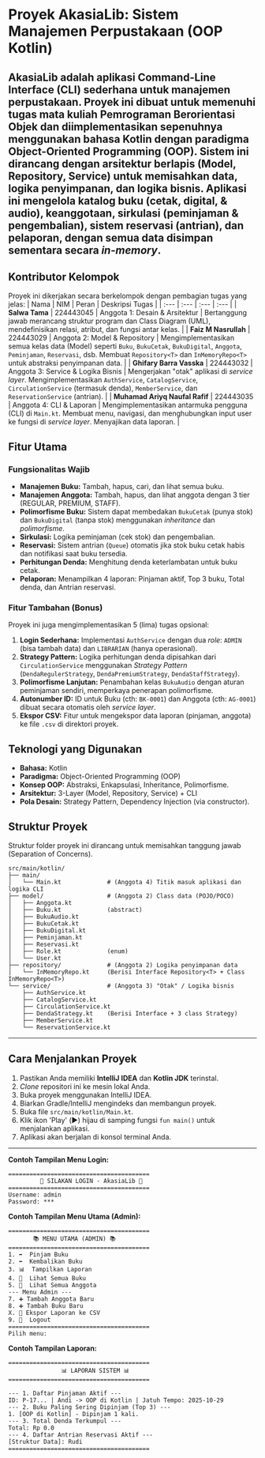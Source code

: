 # Proyek AkasiaLib: Sistem Manajemen Perpustakaan (OOP Kotlin)
**AkasiaLib** adalah aplikasi Command-Line Interface (CLI) sederhana untuk manajemen perpustakaan. Proyek ini dibuat untuk memenuhi tugas mata kuliah Pemrograman Berorientasi Objek dan diimplementasikan sepenuhnya menggunakan bahasa **Kotlin** dengan paradigma **Object-Oriented Programming (OOP)**.
Sistem ini dirancang dengan arsitektur berlapis (Model, Repository, Service) untuk memisahkan data, logika penyimpanan, dan logika bisnis. Aplikasi ini mengelola katalog buku (cetak, digital, & audio), keanggotaan, sirkulasi (peminjaman & pengembalian), sistem reservasi (antrian), dan pelaporan, dengan semua data disimpan sementara secara *in-memory*.
-----
## Kontributor Kelompok

Proyek ini dikerjakan secara berkelompok dengan pembagian tugas yang jelas:
| Nama | NIM | Peran | Deskripsi Tugas |
| :--- | :--- | :--- | :--- |
| **Salwa Tama** | 224443045 | Anggota 1: Desain & Arsitektur | Bertanggung jawab merancang struktur program dan Class Diagram (UML), mendefinisikan relasi, atribut, dan fungsi antar kelas. |
| **Faiz M Nasrullah** | 224443029 | Anggota 2: Model & Repository | Mengimplementasikan semua kelas data (Model) seperti `Buku`, `BukuCetak`, `BukuDigital`, `Anggota`, `Peminjaman`, `Reservasi`, dsb. Membuat `Repository<T>` dan `InMemoryRepo<T>` untuk abstraksi penyimpanan data. |
| **Ghifary Barra Vasska** | 224443032 | Anggota 3: Service & Logika Bisnis | Mengerjakan "otak" aplikasi di *service layer*. Mengimplementasikan `AuthService`, `CatalogService`, `CirculationService` (termasuk denda), `MemberService`, dan `ReservationService` (antrian). |
| **Muhamad Ariyq Naufal Rafif** | 224443035 | Anggota 4: CLI & Laporan | Mengimplementasikan antarmuka pengguna (CLI) di `Main.kt`. Membuat menu, navigasi, dan menghubungkan input user ke fungsi di *service layer*. Menyajikan data laporan. |

## Fitur Utama
### Fungsionalitas Wajib
  * **Manajemen Buku:** Tambah, hapus, cari, dan lihat semua buku.
  * **Manajemen Anggota:** Tambah, hapus, dan lihat anggota dengan 3 tier (REGULAR, PREMIUM, STAFF).
  * **Polimorfisme Buku:** Sistem dapat membedakan `BukuCetak` (punya stok) dan `BukuDigital` (tanpa stok) menggunakan *inheritance* dan *polimorfisme*.
  * **Sirkulasi:** Logika peminjaman (cek stok) dan pengembalian.
  * **Reservasi:** Sistem antrian (`Queue`) otomatis jika stok buku cetak habis dan notifikasi saat buku tersedia.
  * **Perhitungan Denda:** Menghitung denda keterlambatan untuk buku cetak.
  * **Pelaporan:** Menampilkan 4 laporan: Pinjaman aktif, Top 3 buku, Total denda, dan Antrian reservasi.

### Fitur Tambahan (Bonus)
Proyek ini juga mengimplementasikan 5 (lima) tugas opsional:
1.  **Login Sederhana:** Implementasi `AuthService` dengan dua *role*: `ADMIN` (bisa tambah data) dan `LIBRARIAN` (hanya operasional).
2.  **Strategy Pattern:** Logika perhitungan denda dipisahkan dari `CirculationService` menggunakan *Strategy Pattern* (`DendaRegulerStrategy`, `DendaPremiumStrategy`, `DendaStaffStrategy`).
3.  **Polimorfisme Lanjutan:** Penambahan kelas `BukuAudio` dengan aturan peminjaman sendiri, memperkaya penerapan polimorfisme.
4.  **Autonumber ID:** ID untuk Buku (cth: `BK-0001`) dan Anggota (cth: `AG-0001`) dibuat secara otomatis oleh *service layer*.
5.  **Ekspor CSV:** Fitur untuk mengekspor data laporan (pinjaman, anggota) ke file `.csv` di direktori proyek.

## Teknologi yang Digunakan
  * **Bahasa:** Kotlin
  * **Paradigma:** Object-Oriented Programming (OOP)
  * **Konsep OOP:** Abstraksi, Enkapsulasi, Inheritance, Polimorfisme.
  * **Arsitektur:** 3-Layer (Model, Repository, Service) + CLI
  * **Pola Desain:** Strategy Pattern, Dependency Injection (via constructor).

## Struktur Proyek
Struktur folder proyek ini dirancang untuk memisahkan tanggung jawab (Separation of Concerns).
```
src/main/kotlin/
├── main/
│   └── Main.kt             # (Anggota 4) Titik masuk aplikasi dan logika CLI
├── model/                  # (Anggota 2) Class data (POJO/POCO)
│   ├── Anggota.kt
│   ├── Buku.kt             (abstract)
│   ├── BukuAudio.kt
│   ├── BukuCetak.kt
│   ├── BukuDigital.kt
│   ├── Peminjaman.kt
│   ├── Reservasi.kt
│   ├── Role.kt             (enum)
│   └── User.kt
├── repository/             # (Anggota 2) Logika penyimpanan data
│   └── InMemoryRepo.kt     (Berisi Interface Repository<T> + Class InMemoryRepo<T>)
└── service/                # (Anggota 3) "Otak" / Logika bisnis
    ├── AuthService.kt
    ├── CatalogService.kt
    ├── CirculationService.kt
    ├── DendaStrategy.kt    (Berisi Interface + 3 class Strategy)
    ├── MemberService.kt
    └── ReservationService.kt
```
-----
##  Cara Menjalankan Proyek

1.  Pastikan Anda memiliki **IntelliJ IDEA** dan **Kotlin JDK** terinstal.
2.  *Clone* repositori ini ke mesin lokal Anda.
3.  Buka proyek menggunakan IntelliJ IDEA.
4.  Biarkan Gradle/IntelliJ mengindeks dan membangun proyek.
5.  Buka file `src/main/kotlin/Main.kt`.
6.  Klik ikon 'Play' (▶️) hijau di samping fungsi `fun main()` untuk menjalankan aplikasi.
7.  Aplikasi akan berjalan di konsol terminal Anda.

-----
**Contoh Tampilan Menu Login:**
```
========================================
         🔑 SILAKAN LOGIN - AkasiaLib 🔑
========================================
Username: admin
Password: ***
```

**Contoh Tampilan Menu Utama (Admin):**
```
========================================
       📚 MENU UTAMA (ADMIN) 📚
========================================
1. ➡️  Pinjam Buku
2. ⬅️  Kembalikan Buku
3. 📊  Tampilkan Laporan
4. 📖  Lihat Semua Buku
5. 👥  Lihat Semua Anggota
--- Menu Admin ---
7. ➕ Tambah Anggota Baru
8. ➕ Tambah Buku Baru
X. 💾 Ekspor Laporan ke CSV
9. 🚪  Logout
========================================
Pilih menu:
```

**Contoh Tampilan Laporan:**
```
========================================
               📊 LAPORAN SISTEM 📊
========================================

--- 1. Daftar Pinjaman Aktif ---
ID: P-17... | Andi -> OOP di Kotlin | Jatuh Tempo: 2025-10-29
--- 2. Buku Paling Sering Dipinjam (Top 3) ---
1. [OOP di Kotlin] - Dipinjam 1 kali.
--- 3. Total Denda Terkumpul ---
Total: Rp 0.0
--- 4. Daftar Antrian Reservasi Aktif ---
[Struktur Data]: Rudi
========================================
```
